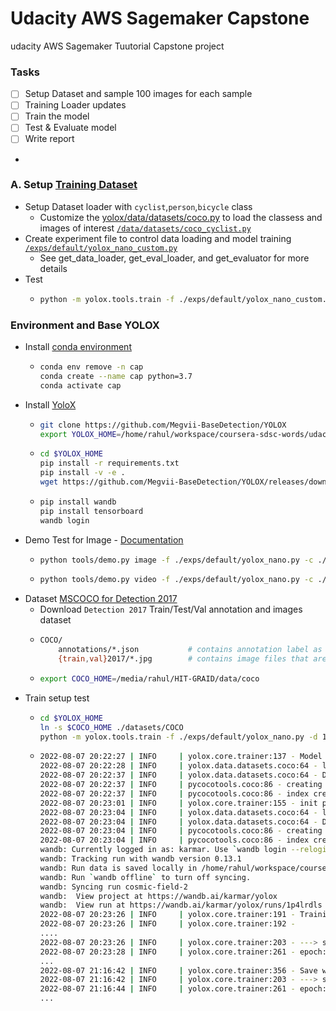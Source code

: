 # Udacity AWS Sagemaker Capstone
udacity AWS Sagemaker Tuutorial Capstone project



###  Tasks

- [ ] Setup Dataset and sample 100 images for each sample
- [ ] Training Loader updates
- [ ] Train the model 
- [ ] Test & Evaluate model
- [ ] Write report
- 

### A. Setup [Training Dataset](https://yolox.readthedocs.io/en/latest/train_custom_data.html)
- Setup Dataset loader with `cyclist`,`person`,`bicycle` class
    - Customize the [yolox/data/datasets/coco.py](https://github.com/Megvii-BaseDetection/YOLOX/blob/main/yolox/data/datasets/coco.py) to load the classess and images of interest [`/data/datasets/coco_cyclist.py`](./YOLOX/yolox/data/datasets/coco_cyclist.py)
- Create experiment file to control data loading and model training [`/exps/default/yolox_nano_custom.py`](./YOLOX/exps/default/yolox_nano_custom.py)
    - See get_data_loader, get_eval_loader, and get_evaluator for more details
- Test
    -   ```bash
        python -m yolox.tools.train -f ./exps/default/yolox_nano_custom.py -d 1 -b 8 --fp16  --logger wandb wandb-project yolox
        ```


### Environment and Base YOLOX

- Install [conda environment](https://docs.conda.io/projects/conda/en/latest/glossary.html#silent-mode-glossary)
    -   ```bash
        conda env remove -n cap
        conda create --name cap python=3.7
        conda activate cap 
        ```
- Install [YoloX](https://github.com/Megvii-BaseDetection/YOLOX/)
    -   ```bash
        git clone https://github.com/Megvii-BaseDetection/YOLOX
        export YOLOX_HOME=/home/rahul/workspace/coursera-sdsc-words/udacity-aws-sagemaker-capstone/YOLOX
        ```
    -   ```bash
        cd $YOLOX_HOME 
        pip install -r requirements.txt
        pip install -v -e . 
        wget https://github.com/Megvii-BaseDetection/YOLOX/releases/download/0.1.1rc0/yolox_nano.pth
        ```
    -   ```bash 
        pip install wandb
        pip install tensorboard
        wandb login
        ```
- Demo Test for Image - [Documentation](https://yolox.readthedocs.io/en/latest/quick_run.html)
    -   ```bash
        python tools/demo.py image -f ./exps/default/yolox_nano.py -c ./yolox_nano.pth --path ../samples/biker1.jpg --conf 0.25 --nms 0.45 --tsize 640 --save_result --device gpu
        ```
    -   ```bash
        python tools/demo.py video -f ./exps/default/yolox_nano.py -c ./yolox_nano.pth --path ../samples/cyclists.mp4 --conf 0.25 --nms 0.45 --tsize 640 --save_result --device gpu
        ```
- Dataset [MSCOCO for Detection 2017](https://cocodataset.org/#download)
    - Download `Detection 2017` Train/Test/Val annotation and images dataset
    -   ```bash
        COCO/
            annotations/*.json           # contains annotation label as instances_{train,val}2017.json
            {train,val}2017/*.jpg        # contains image files that are mentioned in the corresponding json
        ```
    -   ```bash
        export COCO_HOME=/media/rahul/HIT-GRAID/data/coco
        ```
- Train setup test
    -   ```bash
        cd $YOLOX_HOME
        ln -s $COCO_HOME ./datasets/COCO
        python -m yolox.tools.train -f ./exps/default/yolox_nano.py -d 1 -b 8 --fp16  --logger wandb wandb-project yolox
        ```
    -   ```bash 
        2022-08-07 20:22:27 | INFO     | yolox.core.trainer:137 - Model Summary: Params: 0.91M, Gflops: 1.11
        2022-08-07 20:22:28 | INFO     | yolox.data.datasets.coco:64 - loading annotations into memory...
        2022-08-07 20:22:37 | INFO     | yolox.data.datasets.coco:64 - Done (t=8.70s)
        2022-08-07 20:22:37 | INFO     | pycocotools.coco:86 - creating index...
        2022-08-07 20:22:37 | INFO     | pycocotools.coco:86 - index created!
        2022-08-07 20:23:01 | INFO     | yolox.core.trainer:155 - init prefetcher, this might take one minute or less...
        2022-08-07 20:23:04 | INFO     | yolox.data.datasets.coco:64 - loading annotations into memory...
        2022-08-07 20:23:04 | INFO     | yolox.data.datasets.coco:64 - Done (t=0.36s)
        2022-08-07 20:23:04 | INFO     | pycocotools.coco:86 - creating index...
        2022-08-07 20:23:04 | INFO     | pycocotools.coco:86 - index created!
        wandb: Currently logged in as: karmar. Use `wandb login --relogin` to force relogin
        wandb: Tracking run with wandb version 0.13.1
        wandb: Run data is saved locally in /home/rahul/workspace/coursera-sdsc-words/udacity-aws-sagemaker-capstone/YOLOX/wandb/run-20220807_202306-1p4lrdls
        wandb: Run `wandb offline` to turn off syncing.
        wandb: Syncing run cosmic-field-2
        wandb:  View project at https://wandb.ai/karmar/yolox
        wandb:  View run at https://wandb.ai/karmar/yolox/runs/1p4lrdls
        2022-08-07 20:23:26 | INFO     | yolox.core.trainer:191 - Training start...
        2022-08-07 20:23:26 | INFO     | yolox.core.trainer:192 - 
        ....
        2022-08-07 20:23:26 | INFO     | yolox.core.trainer:203 - ---> start train epoch1
        2022-08-07 20:23:28 | INFO     | yolox.core.trainer:261 - epoch: 1/300, iter: 10/14786, mem: 584Mb, iter_time: 0.224s, data_time: 0.002s, total_loss: 14.6, iou_loss: 4.6, l1_loss: 0.0, conf_loss: 7.8, cls_loss: 2.1, lr: 2.287e-11, size: 416, ETA: 11 days, 11:38:15
        ...
        2022-08-07 21:16:42 | INFO     | yolox.core.trainer:356 - Save weights to ./YOLOX_outputs/yolox_nano
        2022-08-07 21:16:42 | INFO     | yolox.core.trainer:203 - ---> start train epoch2
        2022-08-07 21:16:44 | INFO     | yolox.core.trainer:261 - epoch: 2/300, iter: 10/14786, mem: 1708Mb, iter_time: 0.222s, data_time: 0.108s, total_loss: 11.5, iou_loss: 3.8, l1_loss: 0.0, conf_loss: 5.2, cls_loss: 2.4, lr: 5.007e-05, size: 512, ETA: 11 days, 0:55:22
        ...
        ```
